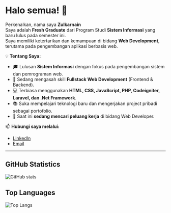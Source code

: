 # Halo semua! 👋

Perkenalkan, nama saya **Zulkarnain**  
Saya adalah **Fresh Graduate** dari Program Studi **Sistem Informasi** yang baru lulus pada semester ini.  
Saya memiliki ketertarikan dan kemampuan di bidang **Web Development**, terutama pada pengembangan aplikasi berbasis web.

💡 **Tentang Saya:**
- 🎓 Lulusan **Sistem Informasi** dengan fokus pada pengembangan sistem dan pemrograman web.
- 🌱 Sedang mengasah skill **Fullstack Web Development** (Frontend & Backend).
- 💻 Terbiasa menggunakan **HTML, CSS, JavaScript, PHP, Codeigniter, Laravel, dan .Net Framework**.
- 📚 Suka mempelajari teknologi baru dan mengerjakan project pribadi sebagai portofolio.
- 🚀 Saat ini **sedang mencari peluang kerja** di bidang Web Developer.

📫 **Hubungi saya melalui:**
- [LinkedIn](https://www.linkedin.com/in/zulkarnain-izul-216a09274)
- [Email](mailto:zulkarnain.tech@gmail.com)  

---

## GitHub Statistics
![GitHub stats](https://github-readme-stats.vercel.app/api?username=zulkarnainizul&show_icons=true&theme=tokyonight)

## Top Languages
![Top Langs](https://github-readme-stats.vercel.app/api/top-langs/?username=zulkarnainizul&layout=compact&theme=tokyonight)
